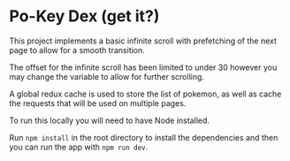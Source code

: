 # Po-Key Dex (get it?)

This project implements a basic infinite scroll with prefetching of the next page to allow for a smooth transition.

The offset for the infinite scroll has been limited to under 30 however you may change the variable to allow for further scrolling.

A global redux cache is used to store the list of pokemon, as well as cache the requests that will be used on multiple pages.

To run this locally you will need to have Node installed.

Run `npm install` in the root directory to install the dependencies and then you can run the app with `npm run dev`.
